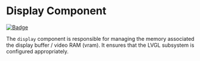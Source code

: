 # Display Component

[![Badge](https://components.espressif.com/components/espp/display/badge.svg)](https://components.espressif.com/components/espp/display)

The `display` component is responsible for managing the memory associated the
display buffer / video RAM (vram). It ensures that the LVGL subsystem is
configured appropriately.
